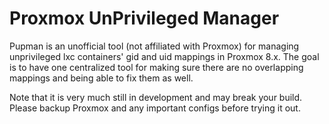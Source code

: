 # Proxmox UnPrivileged Manager

Pupman is an unofficial tool (not affiliated with Proxmox) for managing unprivileged lxc containers' gid and uid mappings in Proxmox 8.x.
The goal is to have one centralized tool for making sure there are no overlapping mappings and
being able to fix them as well.

Note that it is very much still in development and may break your build. Please backup Proxmox
and any important configs before trying it out.
